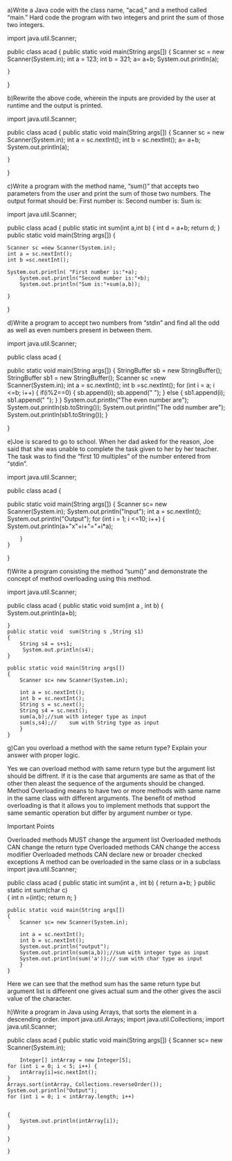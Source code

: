 a)Write a Java code with the class name, “acad,” and a method called “main.”
Hard code the program with two integers and print the sum of those two
integers.

import java.util.Scanner;

public class acad {
	public static void main(String args[])
	{
		Scanner sc = new Scanner(System.in);
		int a = 123;
		int b  = 321;
		a= a+b;
		System.out.println(a);
		
	}

}

b)Rewrite the above code, wherein the inputs are provided by the user at
runtime and the output is printed.

import java.util.Scanner;

public class acad {
	public static void main(String args[])
	{
		Scanner sc = new Scanner(System.in);
		int a = sc.nextInt();
		int b  = sc.nextInt();
		a= a+b;
		System.out.println(a);
		
	}

}



c)Write a program with the method name, “sum()” that accepts two
parameters from the user and print the sum of those two numbers. The
output format should be:
First number is:
Second number is:
Sum is:





import java.util.Scanner;

public class acad {
	public static int sum(int a,int b)
	{
		int d = a+b;
		return d;
	}
	public static void main(String args[])
	{
		
	Scanner sc =new Scanner(System.in);
	int a = sc.nextInt();
	int b =sc.nextInt();
		
	System.out.println( "First number is:"+a);
		System.out.println("Second number is:"+b);
		System.out.println("Sum is:"+sum(a,b));
		
	}

}


d)Write a program to accept two numbers from “stdin” and find all the odd
as well as even numbers present in between them.


import java.util.Scanner;

public class acad {
	
public static void main(String args[])
{
	StringBuffer sb = new StringBuffer();
		StringBuffer sb1 = new StringBuffer();
		Scanner sc =new Scanner(System.in);
		int a = sc.nextInt();
		int b =sc.nextInt();
		for (int i = a; i <=b; i++) {
			if(i%2==0)
			{
				sb.append(i);
				sb.append(" ");
			}
			else
			{
				sb1.append(i);
				sb1.append(" ");
			}
		}
		System.out.println("The even number are");
		System.out.println(sb.toString());
		System.out.println("The odd number are");
		System.out.println(sb1.toString());
	}

}

e)Joe is scared to go to school. When her dad asked for the reason, Joe said
that she was unable to complete the task given to her by her teacher. The
task was to find the “first 10 multiples” of the number entered from
“stdin”. 




import java.util.Scanner;

public class acad {
	
public static void main(String args[])
	{
		Scanner sc= new Scanner(System.in);
		System.out.println("Input");
		int a = sc.nextInt();
		System.out.println("Output");
		for (int i = 1; i <=10; i++) {
			System.out.println(a+"x"+i+"="+i*a);
			
		}
	}

}


f)Write a program consisting the method “sum()” and demonstrate the
concept of method overloading using this method.


import java.util.Scanner;

public class acad {
	public static void sum(int a , int b)
    {
         System.out.println(a+b);
         
    }
    public static void  sum(String s ,String s1)  
    {
    	String s4 = s+s1;
         System.out.println(s4);
    }
	
	public static void main(String args[])
	{
		Scanner sc= new Scanner(System.in);
		
		int a = sc.nextInt();
		int b = sc.nextInt();
		String s = sc.next();
		String s4 = sc.next();
		sum(a,b);//sum with integer type as input
		sum(s,s4);//	sum with String type as input
		}
	}
  
  g)Can you overload a method with the same return type? Explain your
answer with proper logic.
  
  Yes we can overload method with same return type but the argument list should be diffrent. If it is the case that arguments are same as that of the other then aleast the sequence of the arguments should be changed.
  Method Overloading means to have two or more methods with same name in the same class with different arguments. The benefit of method overloading is that it allows you to implement methods that support the same semantic operation but differ by argument number or type.

Important Points

Overloaded methods MUST change the argument list
Overloaded methods CAN change the return type
Overloaded methods CAN change the access modifier
Overloaded methods CAN declare new or broader checked exceptions
A method can be overloaded in the same class or in a subclass
import java.util.Scanner;

public class acad {
	public static int sum(int a , int b)
    {
		return a+b; 
    }
    public static int  sum(char c)  
    {
    	int n =(int)c;
         return n;
    }
	
	public static void main(String args[])
	{
		Scanner sc= new Scanner(System.in);
		
		int a = sc.nextInt();
		int b = sc.nextInt();
		System.out.println("output");
		System.out.println(sum(a,b));//sum with integer type as input
		System.out.println(sum('a'));//	sum with char type as input
		}
	}
  Here we can see that the method sum has the same return type but argument list is different one gives actual sum and the other gives the ascii value of the character.
  
  
  h)Write a program in Java using Arrays, that sorts the element in a
descending order.
import java.util.Arrays;
import java.util.Collections;
import java.util.Scanner;

public class acad {
		public static void main(String args[])
	{
		Scanner sc= new Scanner(System.in);
		
		Integer[] intArray = new Integer[5];
	for (int i = 0; i < 5; i++) {
		intArray[i]=sc.nextInt();
	}
	Arrays.sort(intArray, Collections.reverseOrder());
	System.out.println("Output");
	for (int i = 0; i < intArray.length; i++) 
		
	
	{
		System.out.println(intArray[i]);
	}
	
	}
		
	}
